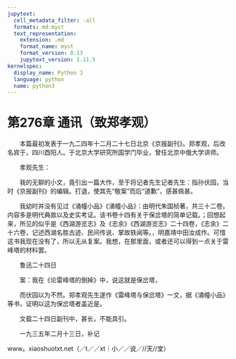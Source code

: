 ```yaml
---
jupytext:
  cell_metadata_filter: -all
  formats: md:myst
  text_representation:
    extension: .md
    format_name: myst
    format_version: 0.13
    jupytext_version: 1.11.5
kernelspec:
  display_name: Python 3
  language: python
  name: python3
---
```

# 第276章  通讯（致郑孝观） 

　　本篇最初发表于一九二四年十二月二十七日北京《京报副刊》。郑孝观，后改名宾于，四川酉阳人。于北京大学研究所国学门毕业，曾任北京中俄大学讲师。 

　　孝观先生： 

　　我的无聊的小文，竟引出一篇大作，至于将记者先生记者先生：指孙伏园，当时《京报副刊》的编辑。打退，使其先“敬案”而后“道歉”，感甚佩甚。 

　　我幼时并没有见过《涌幢小品》《涌幢小品》：由明代朱国桢著，共三十二卷。内容多是明代典故以及史实考证。该书卷十四有关于保岔塔的简单记载。；回想起来，所见的似乎是《西湖游览志》及《志余》《西湖游览志》二十四卷，《志余》二十六卷，记述西湖名胜古迹、民间传说、掌故轶闻等。，明嘉靖中田汝成作。可惜这书我现在没有了，所以无从复案。我想，在那里面，或者还可以得到一点关于雷峰塔的材料罢。 

　　鲁迅二十四日 

　　案：我在《论雷峰塔的倒掉》中，说这就是保岔塔， 

　　而伏园以为不然。郑孝观先生遂作《雷峰塔与保岔塔》一文，据《涌幢小品》等书，证明以这为保岔塔者盖近是。 

　　文载二十四日副刊中，甚长，不能具引。 

　　一九三五年二月十三日，补记 

www。xiaoshuotxt.net（／t／／xt｜小／／说／//天//堂） 

